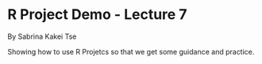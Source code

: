 # R Project Demo - Lecture 7
By Sabrina Kakei Tse

Showing how to use R Projetcs so that we get some guidance and practice.